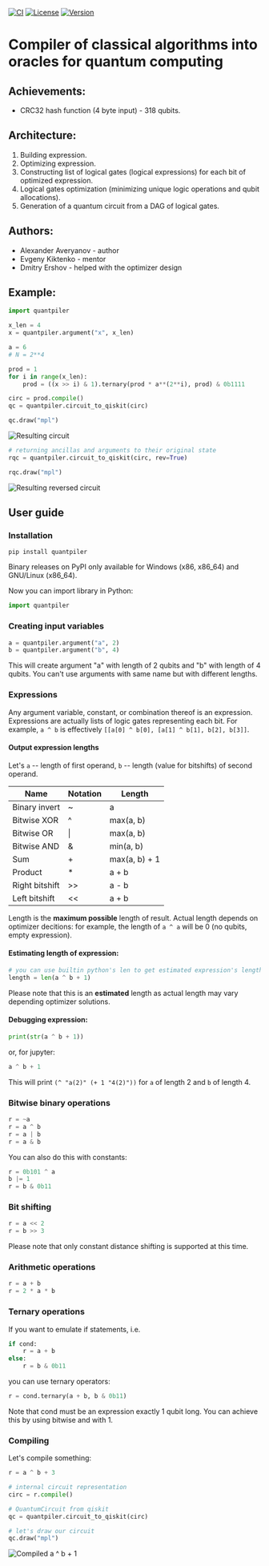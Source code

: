 [![CI](https://github.com/averyanalex/quantpiler/actions/workflows/ci.yml/badge.svg)](https://github.com/averyanalex/quantpiler/actions/workflows/ci.yml)
[![License](https://img.shields.io/github/license/averyanalex/quantpiler.svg)](https://opensource.org/license/agpl-v3)
[![Version](https://img.shields.io/pypi/v/quantpiler.svg)](https://pypi.org/project/quantpiler/)

# Сompiler of classical algorithms into oracles for quantum computing

## Achievements:

- CRC32 hash function (4 byte input) - 318 qubits.

## Architecture:

1. Building expression.
2. Optimizing expression.
3. Constructing list of logical gates (logical expressions) for each bit of
   optimized expression.
4. Logical gates optimization (minimizing unique logic operations and qubit
   allocations).
5. Generation of a quantum circuit from a DAG of logical gates.

## Authors:

- Alexander Averyanov - author
- Evgeny Kiktenko - mentor
- Dmitry Ershov - helped with the optimizer design

## Example:

```python
import quantpiler

x_len = 4
x = quantpiler.argument("x", x_len)

a = 6
# N = 2**4

prod = 1
for i in range(x_len):
    prod = ((x >> i) & 1).ternary(prod * a**(2**i), prod) & 0b1111

circ = prod.compile()
qc = quantpiler.circuit_to_qiskit(circ)

qc.draw("mpl")
```

![Resulting circuit](https://raw.githubusercontent.com/averyanalex/quantpiler/main/example.png)

```python
# returning ancillas and arguments to their original state
rqc = quantpiler.circuit_to_qiskit(circ, rev=True)

rqc.draw("mpl")
```

![Resulting reversed circuit](https://raw.githubusercontent.com/averyanalex/quantpiler/main/example-rev.png)

## User guide

### Installation

```shell
pip install quantpiler
```

Binary releases on PyPI only available for Windows (x86, x86_64) and
GNU/Linux (x86_64).

Now you can import library in Python:

```python
import quantpiler
```

### Creating input variables

```python
a = quantpiler.argument("a", 2)
b = quantpiler.argument("b", 4)
```

This will create argument "a" with length of 2 qubits and "b" with length of 4
qubits. You can't use arguments with same name but with
different lengths.

### Expressions

Any argument variable, constant, or combination thereof is an expression.
Expressions are actually lists of logic gates representing each bit. For
example, `a ^ b` is effectively `[[a[0] ^ b[0], [a[1] ^ b[1], b[2], b[3]]`.

#### Output expression lengths

Let's `a` -- length of first operand, `b` -- length (value for bitshifts) of
second operand.

| Name           | Notation | Length        |
| -------------- | -------- | ------------- |
| Binary invert  | ~        | a             |
| Bitwise XOR    | ^        | max(a, b)     |
| Bitwise OR     | \|       | max(a, b)     |
| Bitwise AND    | &        | min(a, b)     |
| Sum            | +        | max(a, b) + 1 |
| Product        | \*       | a + b         |
| Right bitshift | >>       | a - b         |
| Left bitshift  | <<       | a + b         |

Length is the **maximum possible** length of result. Actual length depends on
optimizer decitions: for example, the length of `a ^ a` will be 0 (no qubits,
empty expression).

#### Estimating length of expression:

```python
# you can use builtin python's len to get estimated expression's length
length = len(a ^ b + 1)
```

Please note that this is an **estimated** length as actual length may vary depending
optimizer solutions.

#### Debugging expression:

```python
print(str(a ^ b + 1))
```

or, for jupyter:

```python
a ^ b + 1
```

This will print `(^ "a(2)" (+ 1 "4(2)"))` for `a` of length 2 and `b` of length 4.

### Bitwise binary operations

```python
r = ~a
r = a ^ b
r = a | b
r = a & b
```

You can also do this with constants:

```python
r = 0b101 ^ a
b |= 1
r = b & 0b11
```

### Bit shifting

```python
r = a << 2
r = b >> 3
```

Please note that only constant distance shifting is supported at this time.

### Arithmetic operations

```python
r = a + b
r = 2 * a * b
```

### Ternary operations

If you want to emulate if statements, i.e.

```python
if cond:
    r = a + b
else:
    r = b & 0b11
```

you can use ternary operators:

```python
r = cond.ternary(a + b, b & 0b11)
```

Note that cond must be an expression exactly 1 qubit long. You can
achieve this by using bitwise and with 1.

### Compiling

Let's compile something:

```python
r = a ^ b + 3

# internal circuit representation
circ = r.compile()

# QuantumCircuit from qiskit
qc = quantpiler.circuit_to_qiskit(circ)

# let's draw our circuit
qc.draw("mpl")
```

![Compiled a ^ b + 1](https://raw.githubusercontent.com/averyanalex/quantpiler/main/guide.png)
